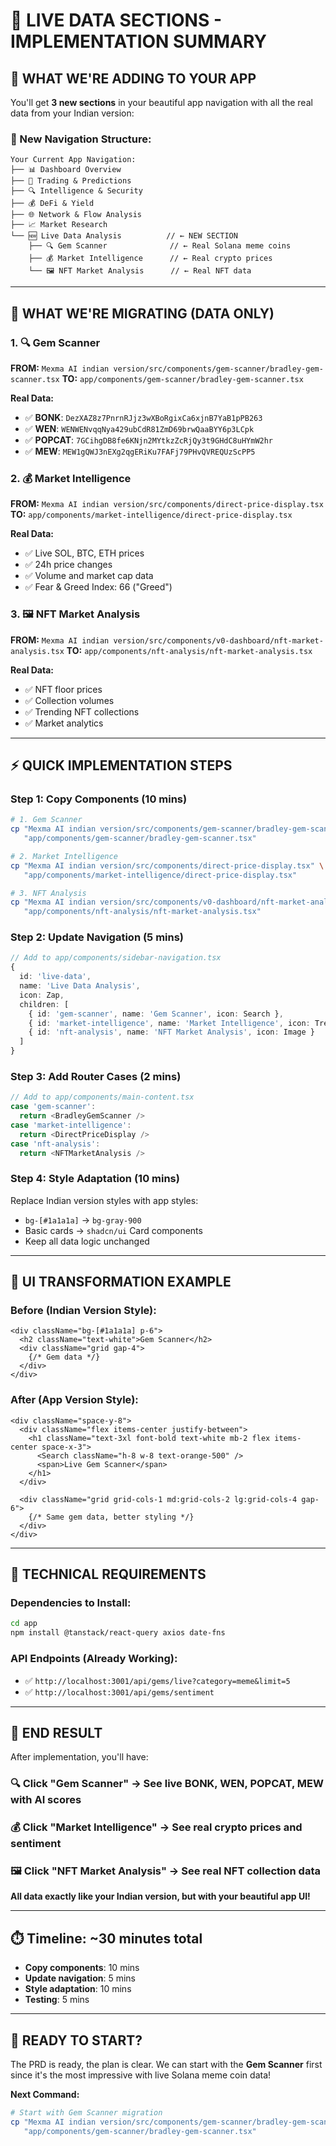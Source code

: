 # 🚀 LIVE DATA SECTIONS - IMPLEMENTATION SUMMARY

## 🎯 **WHAT WE'RE ADDING TO YOUR APP**

You'll get **3 new sections** in your beautiful app navigation with all the real data from your Indian version:

### **📍 New Navigation Structure:**
```
Your Current App Navigation:
├── 📊 Dashboard Overview
├── 🤖 Trading & Predictions  
├── 🔍 Intelligence & Security
├── 💰 DeFi & Yield
├── 🌐 Network & Flow Analysis
├── 📈 Market Research
└── 🆕 Live Data Analysis          // ← NEW SECTION
    ├── 🔍 Gem Scanner              // ← Real Solana meme coins  
    ├── 💰 Market Intelligence      // ← Real crypto prices
    └── 🖼️ NFT Market Analysis      // ← Real NFT data
```

---

## 🔄 **WHAT WE'RE MIGRATING (DATA ONLY)**

### **1. 🔍 Gem Scanner**
**FROM:** `Mexma AI indian version/src/components/gem-scanner/bradley-gem-scanner.tsx`
**TO:** `app/components/gem-scanner/bradley-gem-scanner.tsx`

**Real Data:**
- ✅ **BONK**: `DezXAZ8z7PnrnRJjz3wXBoRgixCa6xjnB7YaB1pPB263`
- ✅ **WEN**: `WENWENvqqNya429ubCdR81ZmD69brwQaaBYY6p3LCpk`
- ✅ **POPCAT**: `7GCihgDB8fe6KNjn2MYtkzZcRjQy3t9GHdC8uHYmW2hr`
- ✅ **MEW**: `MEW1gQWJ3nEXg2qgERiKu7FAFj79PHvQVREQUzScPP5`

### **2. 💰 Market Intelligence**
**FROM:** `Mexma AI indian version/src/components/direct-price-display.tsx`
**TO:** `app/components/market-intelligence/direct-price-display.tsx`

**Real Data:**
- ✅ Live SOL, BTC, ETH prices
- ✅ 24h price changes
- ✅ Volume and market cap data
- ✅ Fear & Greed Index: 66 ("Greed")

### **3. 🖼️ NFT Market Analysis**  
**FROM:** `Mexma AI indian version/src/components/v0-dashboard/nft-market-analysis.tsx`
**TO:** `app/components/nft-analysis/nft-market-analysis.tsx`

**Real Data:**
- ✅ NFT floor prices
- ✅ Collection volumes
- ✅ Trending NFT collections
- ✅ Market analytics

---

## ⚡ **QUICK IMPLEMENTATION STEPS**

### **Step 1: Copy Components (10 mins)**
```bash
# 1. Gem Scanner
cp "Mexma AI indian version/src/components/gem-scanner/bradley-gem-scanner.tsx" \
   "app/components/gem-scanner/bradley-gem-scanner.tsx"

# 2. Market Intelligence  
cp "Mexma AI indian version/src/components/direct-price-display.tsx" \
   "app/components/market-intelligence/direct-price-display.tsx"

# 3. NFT Analysis
cp "Mexma AI indian version/src/components/v0-dashboard/nft-market-analysis.tsx" \
   "app/components/nft-analysis/nft-market-analysis.tsx"
```

### **Step 2: Update Navigation (5 mins)**
```typescript
// Add to app/components/sidebar-navigation.tsx
{
  id: 'live-data',
  name: 'Live Data Analysis',
  icon: Zap,
  children: [
    { id: 'gem-scanner', name: 'Gem Scanner', icon: Search },
    { id: 'market-intelligence', name: 'Market Intelligence', icon: TrendingUp },
    { id: 'nft-analysis', name: 'NFT Market Analysis', icon: Image }
  ]
}
```

### **Step 3: Add Router Cases (2 mins)**
```typescript
// Add to app/components/main-content.tsx
case 'gem-scanner':
  return <BradleyGemScanner />
case 'market-intelligence':
  return <DirectPriceDisplay />
case 'nft-analysis':
  return <NFTMarketAnalysis />
```

### **Step 4: Style Adaptation (10 mins)**
Replace Indian version styles with app styles:
- `bg-[#1a1a1a]` → `bg-gray-900`
- Basic cards → `shadcn/ui` Card components
- Keep all data logic unchanged

---

## 🎨 **UI TRANSFORMATION EXAMPLE**

### **Before (Indian Version Style):**
```tsx
<div className="bg-[#1a1a1a] p-6">
  <h2 className="text-white">Gem Scanner</h2>
  <div className="grid gap-4">
    {/* Gem data */}
  </div>
</div>
```

### **After (App Version Style):**
```tsx
<div className="space-y-8">
  <div className="flex items-center justify-between">
    <h1 className="text-3xl font-bold text-white mb-2 flex items-center space-x-3">
      <Search className="h-8 w-8 text-orange-500" />
      <span>Live Gem Scanner</span>
    </h1>
  </div>
  
  <div className="grid grid-cols-1 md:grid-cols-2 lg:grid-cols-4 gap-6">
    {/* Same gem data, better styling */}
  </div>
</div>
```

---

## 🔧 **TECHNICAL REQUIREMENTS**

### **Dependencies to Install:**
```bash
cd app
npm install @tanstack/react-query axios date-fns
```

### **API Endpoints (Already Working):**
- ✅ `http://localhost:3001/api/gems/live?category=meme&limit=5`
- ✅ `http://localhost:3001/api/gems/sentiment`

---

## 🎯 **END RESULT**

After implementation, you'll have:

### **🔍 Click "Gem Scanner"** → See live BONK, WEN, POPCAT, MEW with AI scores
### **💰 Click "Market Intelligence"** → See real crypto prices and sentiment  
### **🖼️ Click "NFT Market Analysis"** → See real NFT collection data

**All data exactly like your Indian version, but with your beautiful app UI!**

---

## ⏱️ **Timeline: ~30 minutes total**
- **Copy components**: 10 mins
- **Update navigation**: 5 mins  
- **Style adaptation**: 10 mins
- **Testing**: 5 mins

---

## 🚀 **READY TO START?**

The PRD is ready, the plan is clear. We can start with the **Gem Scanner** first since it's the most impressive with live Solana meme coin data!

**Next Command:**
```bash
# Start with Gem Scanner migration
cp "Mexma AI indian version/src/components/gem-scanner/bradley-gem-scanner.tsx" \
   "app/components/gem-scanner/bradley-gem-scanner.tsx"
``` 